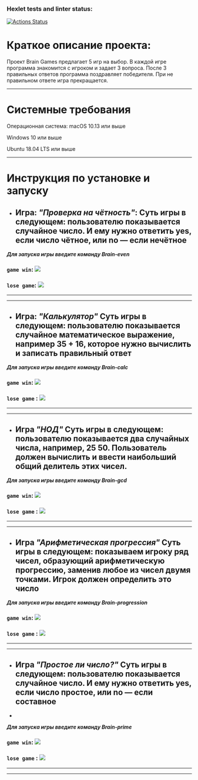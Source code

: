### Hexlet tests and linter status:
[![Actions Status](https://github.com/forswear/frontend-project-44/actions/workflows/hexlet-check.yml/badge.svg)](https://github.com/forswear/frontend-project-44/actions)


# Краткое описание проекта:
Проект Brain Games предлагает 5 игр на выбор. В каждой игре программа знакомится с игроком и задает 3 вопроса. После 3 правильных ответов программа поздравляет победителя. При не правильном ответе игра прекращается.

---

# Системные требования
Операционная система:
macOS 10.13 или выше

Windows 10 или выше

Ubuntu 18.04 LTS или выше

---

# Инструкция по установке и запуску


 
- ## **Игра: _"Проверка на чётность"_**:   Суть игры в следующем: пользователю показывается случайное число. И ему нужно ответить yes, если число чётное, или no — если нечётное

***Для запуска игры введите команду Brain-even***


### `game win`: <a href="https://asciinema.org/a/azzpllBsI7hstIAcVTe9lZIyE" target="_blank"><img src="https://asciinema.org/a/azzpllBsI7hstIAcVTe9lZIyE.svg" /></a>

### `lose game`: <a href="https://asciinema.org/a/2YdMmeWm3Q605sAd5Phnp5L4j" target="_blank"><img src="https://asciinema.org/a/2YdMmeWm3Q605sAd5Phnp5L4j.svg" /></a>

---
---


- ## **Игра: _"Калькулятор"_**  Суть игры в следующем: пользователю показывается случайное математическое выражение, например 35 + 16, которое нужно вычислить и записать правильный ответ

***Для запуска игры введите команду Brain-calc***

### `game win`: <a href="https://asciinema.org/a/MafTXdRKf9uAhu87xSsjNz6jq" target="_blank"><img src="https://asciinema.org/a/MafTXdRKf9uAhu87xSsjNz6jq.svg" /></a>

### `lose game` : <a href="https://asciinema.org/a/yk73ReIldb2O0NtshbzwLnIns" target="_blank"><img src="https://asciinema.org/a/yk73ReIldb2O0NtshbzwLnIns.svg" /></a> 

---
---


- ## **Игра _"НОД"_**  Суть игры в следующем: пользователю показывается два случайных числа, например, 25 50. Пользователь должен вычислить и ввести наибольший общий делитель этих чисел.

***Для запуска игры введите команду Brain-gcd***


### `game win`: <a href="https://asciinema.org/a/0NnCkwr0arUXcvvnRcSAa8APx" target="_blank"><img src="https://asciinema.org/a/0NnCkwr0arUXcvvnRcSAa8APx.svg" /></a>

### `lose game` : <a href="https://asciinema.org/a/FZtRU1gQ3EJushN1luWNhOaJm" target="_blank"><img src="https://asciinema.org/a/FZtRU1gQ3EJushN1luWNhOaJm.svg" /></a>

---
---


- ## **Игра  _"Арифметическая прогрессия"_**  Суть игры в следующем: показываем игроку ряд чисел, образующий арифметическую прогрессию, заменив любое из чисел двумя точками. Игрок должен определить это число
  
***Для запуска игры введите команду Brain-progression***


### `game win`: <a href="https://asciinema.org/a/1Wa8Tq4qZugXUn23TKZDbjb08" target="_blank"><img src="https://asciinema.org/a/1Wa8Tq4qZugXUn23TKZDbjb08.svg" /></a>

### `lose game` : <a href="https://asciinema.org/a/1WSxbliq2EQOHmGIukpxLnN7c" target="_blank"><img src="https://asciinema.org/a/1WSxbliq2EQOHmGIukpxLnN7c.svg" /></a>

---
---


- ## **Игра _"Простое ли число?"_** Суть игры в следующем: пользователю показывается случайное число. И ему нужно ответить yes, если число простое, или no — если составное
- 
***Для запуска игры введите команду Brain-prime***


### `game win`:  <a href="https://asciinema.org/a/nuC7HKbLv9acY9SyzvtzIGlLK" target="_blank"><img src="https://asciinema.org/a/nuC7HKbLv9acY9SyzvtzIGlLK.svg" /></a>

### `lose game` :  <a href="https://asciinema.org/a/pPenQvz1J6e3v2BbqunMTPu8v" target="_blank"><img src="https://asciinema.org/a/pPenQvz1J6e3v2BbqunMTPu8v.svg" /></a>

---
---
